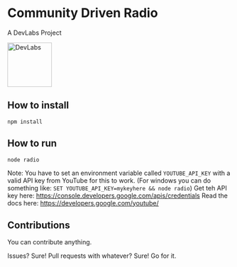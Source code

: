 # Community Driven Radio

A DevLabs Project

<img src="https://avatars0.githubusercontent.com/u/10864739?v=3&amp;s=200" alt="DevLabs" width="100" style="max-width:100%;">

## How to install

`npm install`

## How to run

`node radio`

Note: You have to set an environment variable called `YOUTUBE_API_KEY` with a valid API key from YouTube for this to work. (For windows you can do something like: `SET YOUTUBE_API_KEY=mykeyhere && node radio`) Get teh API key here: https://console.developers.google.com/apis/credentials Read the docs here: https://developers.google.com/youtube/

## Contributions

You can contribute anything. 

Issues? Sure! Pull requests with whatever? Sure! Go for it.
